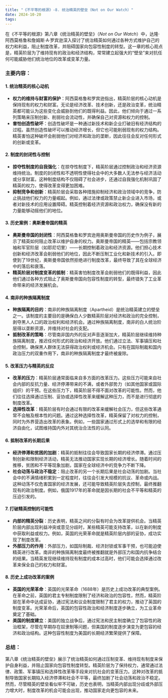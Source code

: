 ```yaml
---
title: "《不平等的根源》-8. 统治精英的壁垒（Not on Our Watch）"
date: 2024-10-20
tags: 
---
```

在《不平等的根源》第八章《统治精英的壁垒》（*Not on Our Watch*）中，达隆·阿西莫格鲁和詹姆斯·A·罗宾逊深入探讨了统治精英如何通过各种方式维护自己的权力和利益，阻止制度改革，并阻碍国家向包容性制度的转型。这一章的核心观点是，精英阶层为了维持现有的政治和经济结构，常常建立起强大的“壁垒”来对抗任何可能威胁他们统治地位的改革或变革力量。

### 主要内容：

#### 1. **统治精英的核心动机**
   - **权力的维持与财富的保护**：阿西莫格鲁和罗宾逊指出，精英阶层的核心动机是保持现有的权力和财富。无论是经济改革、技术创新，还是政治变革，统治精英都可能认为这些变化会威胁到他们的既得利益。因此，他们倾向于通过一系列策略来压制创新、削弱社会流动性，并确保自己对资源和权力的控制。
   - **害怕创造性破坏**：创造性破坏是一种通过新技术和新企业打破旧有经济结构的过程。虽然创造性破坏可以推动经济增长，但它也可能削弱现有的权力结构。精英害怕这种破坏会削弱他们对经济和政治的垄断，因此往往会反对任何形式的创新或变革。

#### 2. **制度的封闭性与控制**
   - **掠夺性制度的自我强化**：在掠夺性制度下，精英阶层通过控制政治和经济资源维持统治。制度的封闭性和不透明性使得社会中的大多数人无法参与经济活动或分享财富。这种制度结构不仅阻碍了社会进步，还通过自我强化机制巩固了精英的权力，使得改革变得更加困难。
   - **抑制竞争和创新**：精英阶层会采取各种措施抑制经济和政治领域中的竞争，防止挑战他们权力的力量崛起。例如，通过法律或政策禁止新企业进入市场，或者对新技术的应用设置障碍。精英控制着经济资源和政治权力，确保没有新的力量能够动摇他们的地位。

#### 3. **历史案例：奥斯曼帝国的精英**
   - **奥斯曼帝国的封闭性**：阿西莫格鲁和罗宾逊用奥斯曼帝国的历史作为例子，展示了精英如何阻止改革以维护自身的权力。奥斯曼帝国的精英——包括宗教领袖和军官阶层（如耶尼切里）——长期控制着政治和经济资源。他们担心技术创新和经济改革会削弱他们的地位，因此不断压制工业化和新技术的引入。即使到了19世纪，奥斯曼帝国依然拒绝进行制度改革，最终导致了其在全球经济中的落后和衰落。
   - **精英阶层对制度变革的抵制**：精英害怕制度改革会削弱他们的既得利益，因此他们通过各种方式阻止了奥斯曼帝国向包容性制度的转型，最终错失了工业革命带来的经济发展机会。

#### 4. **南非的种族隔离制度**
   - **种族隔离的目的**：南非的种族隔离制度（Apartheid）是统治精英建立的壁垒之一。该制度的主要目的是确保白人少数精英阶层对经济和政治的完全控制，剥夺黑人人口的政治权利和经济机会。通过种族隔离制度，南非的白人统治阶层得以垄断资源，并维持对社会的支配。
   - **抵制改革的策略**：尽管南非国内外的反对声音逐渐加大，精英阶层继续维持种族隔离制度，推迟任何形式的政治和经济开放。他们通过立法、军事镇压和社会控制，确保黑人群体无法获得政治权利或经济机会。只有在国际制裁和国内政治压力的双重作用下，南非的种族隔离制度才最终被废除。

#### 5. **改革压力与精英的反应**
   - **改革的压力**：精英阶层通常面临来自多方面的改革压力。这些压力可能来自社会内部的反抗力量、经济停滞带来的不满，或者外部势力（如其他国家或国际组织）的干预。在这些压力下，精英阶层不得不面对改革的可能性。然而，他们往往选择通过压制、妥协或选择性改革来缓解这种压力，而不是进行彻底的制度改革。
   - **选择性改革**：精英阶层有时会通过有限的改革来缓解社会压力，但这些改革通常不会触及根本性的问题。通过这种选择性改革，精英保留了对权力的控制，同时为外界营造出改革的表象。例如，一些国家通过形式上的选举和有限的经济自由化，试图维持国内外对其统治合法性的认同。

#### 6. **抵制改革的长期后果**
   - **经济停滞和贫困的加剧**：精英的抵制往往会导致国家长期的经济停滞。通过压制创新和限制经济活动，精英无法推动国家实现长期的经济增长。随着时间的推移，贫困和不平等现象加剧，国家在全球经济中的竞争力不断下降。
   - **社会动荡与政治不稳定**：阻止改革的另一个长期后果是社会动荡的加剧。当社会中的不满情绪积累到一定程度时，往往会引发大规模的抗议、革命或内战。这种动荡不仅危害国家的经济发展，还可能导致精英阶层失去控制，最终推翻现有的政治制度。例如，俄国1917年的革命就是因长期的社会不平等和精英的压迫引发的。

#### 7. **打破精英控制的可能性**
   - **内部的精英分裂**：历史表明，精英之间的分裂有时会为改革提供机会。当精英阶层内部出现利益冲突或意见分歧时，某些精英可能支持改革，以在新的制度中获取利益或权力。例如，英国的光荣革命就是精英阶层内部的妥协，成功实现了制度改革。
   - **外部压力的作用**：外部压力，如国际制裁、经济封锁或军事干预，也可能迫使精英进行改革。南非的种族隔离制度最终被推翻就是外部压力和国内抗争结合的结果。当精英发现继续维持现有制度的成本过高时，他们可能会选择通过改革来保全自己的权力和财富。

#### 8. **历史上成功改革的案例**
   - **英国的光荣革命**：英国的光荣革命（1688年）是历史上成功改革的典型案例。在革命之前，英国的君主专制制度限制了经济和政治的包容性，然而，精英阶层在革命中达成妥协，通过宪法和议会制度限制了君主的权力，推动了英国的制度变革。光荣革命后，英国的包容性政治和经济制度逐步确立，为工业革命奠定了基础。
   - **美国的制度建立**：美国的独立战争后，通过宪法和民主制度确立了包容性的政治框架，尽管在早期存在奴隶制等问题，但美国的制度逐步演变为更包容的经济和政治结构。这种包容性制度为美国的长期经济繁荣提供了保障。

### 总结：
第八章《统治精英的壁垒》展示了统治精英如何通过压制变革、维持现有制度来保护自身利益，并阻止国家向包容性制度转型。精英阶层为了保持权力，通常通过法律、政策、军事镇压和选择性改革等手段来对抗社会的变革压力。这种对改革的抵制导致国家长期陷入经济停滞和社会不平等，最终加剧了社会动荡和政治不稳定。然而，尽管精英的壁垒看似牢不可破，历史也表明，当精英内部出现分歧或外部压力增大时，制度改革的机会可能会出现，推动国家走向更包容的未来。
